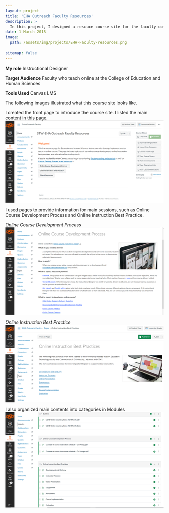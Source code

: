 ```yaml
---
layout: project
title: 'EHA Outreach Faculty Resources'
description: >
  In this project, I designed a resouce course site for the faculty community at the College of Education and Human Sciences, the former name was the College of Education, Health and Aviation, for online teaching. The first version of this course site was created in Brightspace by D2L, since March 2018. I then moved this course site to Canvas when Oklahoma State University switched to Canvas LMS in Spring 2019.
date: 1 March 2018
image: 
  path: /assets/img/projects/EHA-Faculty-resources.png

sitemap: false
---
```


**My role** Instructional Designer

**Target Audience** Faculty who teach online at the College of Education and Human Sciences

**Tools Used** Canvas LMS

The following images illustrated what this course site looks like.

I created the front page to introduce the course site. I listed the main content in this page.
​<img align="center" src="/assets/img/projects/EHA-1.png">

I used pages to provide information for main sessions, such as Online Course Development Process and Online Instruction Best Practice.

*Online Course Development Process*
​<img align="center" src="/assets/img/projects/EHA-3.png">

*Online Instruction Best Practice*
​<img align="center" src="/assets/img/projects/EHA-4.png">

I also organized main contents into categories in Modules
​<img align="center" src="/assets/img/projects/EHA-2.png">
